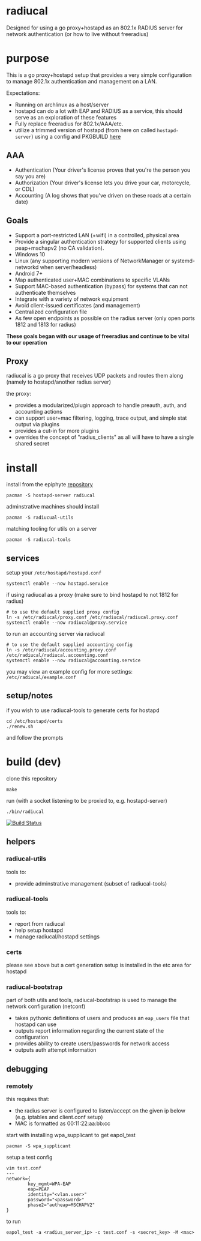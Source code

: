 radiucal
===

Designed for using a go proxy+hostapd as an 802.1x RADIUS server for network authentication (or how to live without freeradius)

# purpose

This is a go proxy+hostapd setup that provides a very simple configuration to manage 802.1x authentication and management on a LAN.

Expectations:
* Running on archlinux as a host/server
* hostapd can do a lot with EAP and RADIUS as a service, this should serve as an exploration of these features
* Fully replace freeradius for 802.1x/AAA/etc.
* utilize a trimmed version of hostapd (from here on called `hostapd-server`) using a config and PKGBUILD [here](https://github.com/epiphyte/pkgbuilds/tree/master/hostapd)

## AAA

* Authentication (Your driver's license proves that you're the person you say you are)
* Authorization (Your driver's license lets you drive your car, motorcycle, or CDL)
* Accounting (A log shows that you've driven on these roads at a certain date)

## Goals

* Support a port-restricted LAN (+wifi) in a controlled, physical area
* Provide a singular authentication strategy for supported clients using peap+mschapv2 (no CA validation).
* Windows 10
* Linux (any supporting modern versions of NetworkManager or systemd-networkd when server/headless)
* Android 7+
* Map authenticated user+MAC combinations to specific VLANs
* Support MAC-based authentication (bypass) for systems that can not authenticate themselves
* Integrate with a variety of network equipment
* Avoid client-issued certificates (and management)
* Centralized configuration file
* As few open endpoints as possible on the radius server (only open ports 1812 and 1813 for radius)

**These goals began with our usage of freeradius and continue to be vital to our operation**

## Proxy

radiucal is a go proxy that receives UDP packets and routes them along (namely to hostapd/another radius server)

the proxy:
* provides a modularized/plugin approach to handle preauth, auth, and accounting actions
* can support user+mac filtering, logging, trace output, and simple stat output via plugins
* provides a cut-in for more plugins
* overrides the concept of "radius_clients" as all will have to have a single shared secret

# install

install from the epiphyte [repository](https://mirror.epiphyte.network/repos)
```
pacman -S hostapd-server radiucal
```

adminstrative machines should install
```
pacman -S radiucual-utils
```

matching tooling for utils on a server
```
pacman -S radiucal-tools
```

## services

setup your `/etc/hostapd/hostapd.conf`
```
systemctl enable --now hostapd.service
```

if using radiucal as a proxy (make sure to bind hostapd to not 1812 for radius)
```
# to use the default supplied proxy config
ln -s /etc/radiucal/proxy.conf /etc/radiucal/radiucal.proxy.conf
systemctl enable --now radiucal@proxy.service
```

to run an accounting server via radiucal
```
# to use the default supplied accounting config
ln -s /etc/radiucal/accounting.proxy.conf /etc/radiucal/radiucal.accounting.conf
systemctl enable --now radiucal@accounting.service
```

you may view an example config for more settings: `/etc/radiucal/example.conf`

## setup/notes

if you wish to use radiucal-tools to generate certs for hostapd
```
cd /etc/hostapd/certs
./renew.sh
```
and follow the prompts

# build (dev)

clone this repository
```
make
```

run (with a socket listening to be proxied to, e.g. hostapd-server)
```
./bin/radiucal
```

[![Build Status](https://travis-ci.org/epiphyte/radiucal.png)](https://travis-ci.org/epiphyte/radiucal)

## helpers

### radiucal-utils

tools to:
* provide adminstrative management (subset of radiucal-tools)

### radiucal-tools

tools to:
* report from radiucal
* help setup hostapd
* manage radiucal/hostapd settings

### certs

please see above but a cert generation setup is installed in the etc area for hostapd

### radiucal-bootstrap

part of both utils and tools, radiucal-bootstrap is used to manage the network configuration (netconf)
* takes pythonic definitions of users and produces an `eap_users` file that hostapd can use
* outputs report information regarding the current state of the configuration
* provides ability to create users/passwords for network access
* outputs auth attempt information

## debugging

### remotely

this requires that:
* the radius server is configured to listen/accept on the given ip below (e.g. iptables and client.conf setup)
* MAC is formatted as 00:11:22:aa:bb:cc

start with installing wpa_supplicant to get eapol_test
```
pacman -S wpa_supplicant
```

setup a test config
```
vim test.conf
---
network={
        key_mgmt=WPA-EAP
        eap=PEAP
        identity="<vlan.user>"
        password="<password>"
        phase2="autheap=MSCHAPV2"
}
```

to run
```
eapol_test -a <radius_server_ip> -c test.conf -s <secret_key> -M <mac>
```
